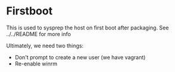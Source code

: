 # Firstboot

This is used to sysprep the host on first boot after packaging.
See ../../README for more info

Ultimately, we need two things:

* Don't prompt to create a new user (we have vagrant)
* Re-enable winrm
